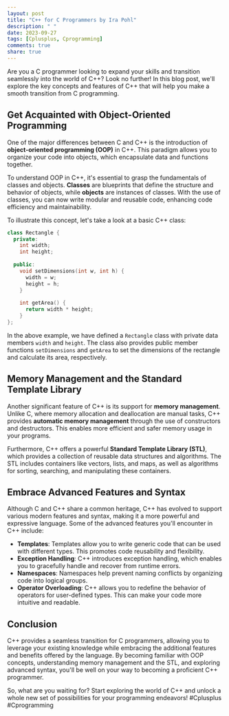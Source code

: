 ```yaml
---
layout: post
title: "C++ for C Programmers by Ira Pohl"
description: " "
date: 2023-09-27
tags: [Cplusplus, Cprogramming]
comments: true
share: true
---
```


Are you a C programmer looking to expand your skills and transition seamlessly into the world of C++? Look no further! In this blog post, we'll explore the key concepts and features of C++ that will help you make a smooth transition from C programming.

## Get Acquainted with Object-Oriented Programming

One of the major differences between C and C++ is the introduction of **object-oriented programming (OOP)** in C++. This paradigm allows you to organize your code into objects, which encapsulate data and functions together.

To understand OOP in C++, it's essential to grasp the fundamentals of classes and objects. **Classes** are blueprints that define the structure and behavior of objects, while **objects** are instances of classes. With the use of classes, you can now write modular and reusable code, enhancing code efficiency and maintainability.

To illustrate this concept, let's take a look at a basic C++ class:

```cpp
class Rectangle {
  private:
    int width;
    int height;
  
  public:
    void setDimensions(int w, int h) {
      width = w;
      height = h;
    }
  
    int getArea() {
      return width * height;
    }
};
```
In the above example, we have defined a `Rectangle` class with private data members `width` and `height`. The class also provides public member functions `setDimensions` and `getArea` to set the dimensions of the rectangle and calculate its area, respectively.

## Memory Management and the Standard Template Library

Another significant feature of C++ is its support for **memory management**. Unlike C, where memory allocation and deallocation are manual tasks, C++ provides **automatic memory management** through the use of constructors and destructors. This enables more efficient and safer memory usage in your programs.

Furthermore, C++ offers a powerful **Standard Template Library (STL)**, which provides a collection of reusable data structures and algorithms. The STL includes containers like vectors, lists, and maps, as well as algorithms for sorting, searching, and manipulating these containers.

## Embrace Advanced Features and Syntax

Although C and C++ share a common heritage, C++ has evolved to support various modern features and syntax, making it a more powerful and expressive language. Some of the advanced features you'll encounter in C++ include:

- **Templates**: Templates allow you to write generic code that can be used with different types. This promotes code reusability and flexibility.
- **Exception Handling**: C++ introduces exception handling, which enables you to gracefully handle and recover from runtime errors.
- **Namespaces**: Namespaces help prevent naming conflicts by organizing code into logical groups.
- **Operator Overloading**: C++ allows you to redefine the behavior of operators for user-defined types. This can make your code more intuitive and readable.

## Conclusion

C++ provides a seamless transition for C programmers, allowing you to leverage your existing knowledge while embracing the additional features and benefits offered by the language. By becoming familiar with OOP concepts, understanding memory management and the STL, and exploring advanced syntax, you'll be well on your way to becoming a proficient C++ programmer.

So, what are you waiting for? Start exploring the world of C++ and unlock a whole new set of possibilities for your programming endeavors! #Cplusplus #Cprogramming